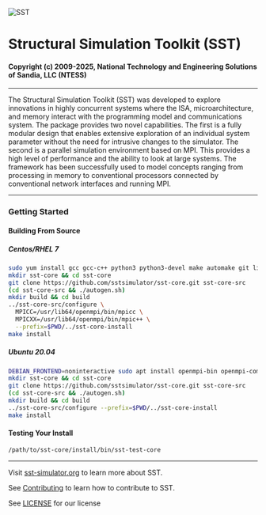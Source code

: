 ![SST](http://sst-simulator.org/img/sst-logo-small.png)

# Structural Simulation Toolkit (SST)

#### Copyright (c) 2009-2025, National Technology and Engineering Solutions of Sandia, LLC (NTESS)

---

The Structural Simulation Toolkit (SST) was developed to explore innovations in highly concurrent systems where the ISA, microarchitecture, and memory interact with the programming model and communications system. The package provides two novel capabilities. The first is a fully modular design that enables extensive exploration of an individual system parameter without the need for intrusive changes to the simulator. The second is a parallel simulation environment based on MPI. This provides a high level of performance and the ability to look at large systems. The framework has been successfully used to model concepts ranging from processing in memory to conventional processors connected by conventional network interfaces and running MPI.

---


### Getting Started

#### Building From Source

##### Centos/RHEL 7

```sh
sudo yum install gcc gcc-c++ python3 python3-devel make automake git libtool libtool-ltdl-devel openmpi openmpi-devel zlib-devel
mkdir sst-core && cd sst-core
git clone https://github.com/sstsimulator/sst-core.git sst-core-src
(cd sst-core-src && ./autogen.sh)
mkdir build && cd build
../sst-core-src/configure \
  MPICC=/usr/lib64/openmpi/bin/mpicc \
  MPICXX=/usr/lib64/openmpi/bin/mpic++ \
  --prefix=$PWD/../sst-core-install
make install
```

##### Ubuntu 20.04

```sh
DEBIAN_FRONTEND=noninteractive sudo apt install openmpi-bin openmpi-common libtool libtool-bin autoconf python3 python3-dev automake build-essential git
mkdir sst-core && cd sst-core
git clone https://github.com/sstsimulator/sst-core.git sst-core-src
(cd sst-core-src && ./autogen.sh)
mkdir build && cd build
../sst-core-src/configure --prefix=$PWD/../sst-core-install
make install
```

#### Testing Your Install

``` sh
/path/to/sst-core/install/bin/sst-test-core
```


---

Visit [sst-simulator.org](http://sst-simulator.org) to learn more about SST.

See [Contributing](https://github.com/sstsimulator/sst-core/blob/devel/CONTRIBUTING.md) to learn how to contribute to SST.

See [LICENSE](https://github.com/sstsimulator/sst-core/blob/devel/LICENSE.md) for our license
